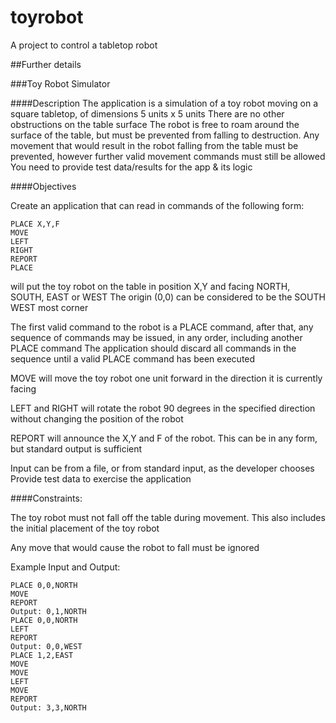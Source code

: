 # toyrobot
A project to control a tabletop robot

##Further details

###Toy Robot Simulator

####Description
The application is a simulation of a toy robot moving on a square tabletop, of dimensions 5 units x 5 units
There are no other obstructions on the table surface
The robot is free to roam around the surface of the table, but must be prevented from falling to destruction. Any movement that would result in the robot falling from the table must be prevented, however further valid movement commands must still be allowed
You need to provide test data/results for the app & its logic

####Objectives

Create an application that can read in commands of the following form:

```
PLACE X,Y,F
MOVE
LEFT
RIGHT
REPORT
PLACE 
```

will put the toy robot on the table in position X,Y and facing NORTH, SOUTH, EAST or WEST
The origin (0,0) can be considered to be the SOUTH WEST most corner

The first valid command to the robot is a PLACE command, after that, any sequence of commands may be issued, in any order, including another PLACE command
The application should discard all commands in the sequence until a valid PLACE command has been executed

MOVE will move the toy robot one unit forward in the direction it is currently facing

LEFT and RIGHT will rotate the robot 90 degrees in the specified direction without changing the position of the robot

REPORT will announce the X,Y and F of the robot. This can be in any form, but standard output is sufficient

Input can be from a file, or from standard input, as the developer chooses
Provide test data to exercise the application

####Constraints:

The toy robot must not fall off the table during movement. This also includes the initial placement of the toy robot

Any move that would cause the robot to fall must be ignored

Example Input and Output:

```
PLACE 0,0,NORTH
MOVE
REPORT
Output: 0,1,NORTH
PLACE 0,0,NORTH
LEFT
REPORT
Output: 0,0,WEST
PLACE 1,2,EAST
MOVE
MOVE
LEFT
MOVE
REPORT
Output: 3,3,NORTH
```